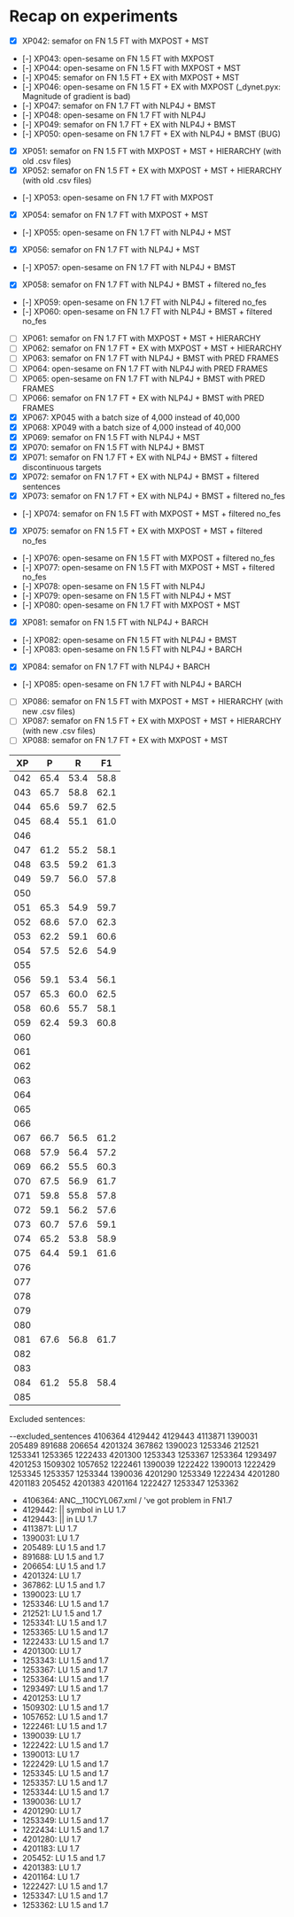 # Recap on experiments

- [x] XP042: semafor on FN 1.5 FT with MXPOST + MST
- [-] XP043: open-sesame on FN 1.5 FT with MXPOST
- [-] XP044: open-sesame on FN 1.5 FT with MXPOST + MST
- [-] XP045: semafor on FN 1.5 FT + EX with MXPOST + MST
- [-] XP046: open-sesame on FN 1.5 FT + EX with MXPOST (_dynet.pyx: Magnitude of gradient is bad)
- [-] XP047: semafor on FN 1.7 FT with NLP4J + BMST
- [-] XP048: open-sesame on FN 1.7 FT with NLP4J
- [-] XP049: semafor on FN 1.7 FT + EX with NLP4J + BMST
- [-] XP050: open-sesame on FN 1.7 FT + EX with NLP4J + BMST (BUG)
- [x] XP051: semafor on FN 1.5 FT with MXPOST + MST + HIERARCHY (with old .csv files)
- [x] XP052: semafor on FN 1.5 FT + EX with MXPOST + MST + HIERARCHY (with old .csv files)
- [-] XP053: open-sesame on FN 1.7 FT with MXPOST
- [x] XP054: semafor on FN 1.7 FT with MXPOST + MST
- [-] XP055: open-sesame on FN 1.7 FT with NLP4J + MST
- [x] XP056: semafor on FN 1.7 FT with NLP4J + MST
- [-] XP057: open-sesame on FN 1.7 FT with NLP4J + BMST
- [x] XP058: semafor on FN 1.7 FT with NLP4J + BMST + filtered no_fes
- [-] XP059: open-sesame on FN 1.7 FT with NLP4J + filtered no_fes
- [-] XP060: open-sesame on FN 1.7 FT with NLP4J + BMST + filtered no_fes
- [ ] XP061: semafor on FN 1.7 FT with MXPOST + MST + HIERARCHY
- [ ] XP062: semafor on FN 1.7 FT + EX with MXPOST + MST + HIERARCHY
- [ ] XP063: semafor on FN 1.7 FT with NLP4J + BMST with PRED FRAMES
- [ ] XP064: open-sesame on FN 1.7 FT with NLP4J with PRED FRAMES
- [ ] XP065: open-sesame on FN 1.7 FT with NLP4J + BMST with PRED FRAMES
- [ ] XP066: semafor on FN 1.7 FT + EX with NLP4J + BMST with PRED FRAMES
- [x] XP067: XP045 with a batch size of 4,000 instead of 40,000
- [x] XP068: XP049 with a batch size of 4,000 instead of 40,000
- [x] XP069: semafor on FN 1.5 FT with NLP4J + MST
- [x] XP070: semafor on FN 1.5 FT with NLP4J + BMST
- [x] XP071: semafor on FN 1.7 FT + EX with NLP4J + BMST + filtered discontinuous targets
- [x] XP072: semafor on FN 1.7 FT + EX with NLP4J + BMST + filtered sentences
- [x] XP073: semafor on FN 1.7 FT + EX with NLP4J + BMST + filtered no_fes
- [-] XP074: semafor on FN 1.5 FT with MXPOST + MST + filtered no_fes
- [x] XP075: semafor on FN 1.5 FT + EX with MXPOST + MST + filtered no_fes
- [-] XP076: open-sesame on FN 1.5 FT with MXPOST + filtered no_fes
- [-] XP077: open-sesame on FN 1.5 FT with MXPOST + MST + filtered no_fes
- [-] XP078: open-sesame on FN 1.5 FT with NLP4J
- [-] XP079: open-sesame on FN 1.5 FT with NLP4J + MST
- [-] XP080: open-sesame on FN 1.7 FT with MXPOST + MST
- [x] XP081: semafor on FN 1.5 FT with NLP4J + BARCH
- [-] XP082: open-sesame on FN 1.5 FT with NLP4J + BMST
- [-] XP083: open-sesame on FN 1.5 FT with NLP4J + BARCH
- [x] XP084: semafor on FN 1.7 FT with NLP4J + BARCH
- [-] XP085: open-sesame on FN 1.7 FT with NLP4J + BARCH
- [ ] XP086: semafor on FN 1.5 FT with MXPOST + MST + HIERARCHY (with new .csv files)
- [ ] XP087: semafor on FN 1.5 FT + EX with MXPOST + MST + HIERARCHY (with new .csv files)
- [ ] XP088: semafor on FN 1.7 FT + EX with MXPOST + MST

| XP | P | R | F1 |
| --- | --- | --- | --- |
| 042 | 65.4 | 53.4 | 58.8 | X
| 043 | 65.7 | 58.8 | 62.1 | X
| 044 | 65.6 | 59.7 | 62.5 | X
| 045 | 68.4 | 55.1 | 61.0 |
| 046 |  |  |  |
| 047 | 61.2 | 55.2 | 58.1 | X
| 048 | 63.5 | 59.2 | 61.3 | X
| 049 | 59.7 | 56.0 | 57.8 |
| 050 |  |  |  |
| 051 | 65.3 | 54.9 | 59.7 |
| 052 | 68.6 | 57.0 | 62.3 |
| 053 | 62.2 | 59.1 | 60.6 | X
| 054 | 57.5 | 52.6 | 54.9 | X
| 055 |  |  |  |
| 056 | 59.1 | 53.4 | 56.1 |
| 057 | 65.3 | 60.0 | 62.5 | X
| 058 | 60.6 | 55.7 | 58.1 |
| 059 | 62.4 | 59.3 | 60.8 | X
| 060 |  |  |  | X
| 061 |  |  |  |
| 062 |  |  |  |
| 063 |  |  |  |
| 064 |  |  |  |
| 065 |  |  |  |
| 066 |  |  |  |
| 067 | 66.7 | 56.5 | 61.2 |
| 068 | 57.9 | 56.4 | 57.2 |
| 069 | 66.2 | 55.5 | 60.3 |
| 070 | 67.5 | 56.9 | 61.7 |
| 071 | 59.8 | 55.8 | 57.8 |
| 072 | 59.1 | 56.2 | 57.6 |
| 073 | 60.7 | 57.6 | 59.1 |
| 074 | 65.2 | 53.8 | 58.9 |
| 075 | 64.4 | 59.1 | 61.6 |
| 076 |  |  |  |
| 077 |  |  |  |
| 078 |  |  |  |
| 079 |  |  |  |
| 080 |  |  |  |
| 081 | 67.6 | 56.8 | 61.7 |
| 082 |  |  |  |
| 083 |  |  |  |
| 084 | 61.2 | 55.8 | 58.4 |
| 085 |  |  |  |


Excluded sentences:

--excluded_sentences 4106364 4129442 4129443 4113871 1390031 205489 891688 206654 4201324 367862 1390023 1253346 212521 1253341 1253365 1222433 4201300 1253343 1253367 1253364 1293497 4201253 1509302 1057652 1222461 1390039 1222422 1390013 1222429 1253345 1253357 1253344 1390036 4201290 1253349 1222434 4201280 4201183 205452 4201383 4201164 1222427 1253347 1253362

- 4106364: ANC__110CYL067.xml / 've got problem in FN1.7
- 4129442: || symbol in LU 1.7
- 4129443: || in LU 1.7
- 4113871: LU 1.7
- 1390031: LU 1.7
- 205489: LU 1.5 and 1.7
- 891688: LU 1.5 and 1.7
- 206654: LU 1.5 and 1.7
- 4201324: LU 1.7
- 367862: LU 1.5 and 1.7
- 1390023: LU 1.7
- 1253346: LU 1.5 and 1.7
- 212521: LU 1.5 and 1.7
- 1253341: LU 1.5 and 1.7
- 1253365: LU 1.5 and 1.7
- 1222433: LU 1.5 and 1.7
- 4201300: LU 1.7
- 1253343: LU 1.5 and 1.7
- 1253367: LU 1.5 and 1.7
- 1253364: LU 1.5 and 1.7
- 1293497: LU 1.5 and 1.7
- 4201253: LU 1.7
- 1509302: LU 1.5 and 1.7
- 1057652: LU 1.5 and 1.7
- 1222461: LU 1.5 and 1.7
- 1390039: LU 1.7
- 1222422: LU 1.5 and 1.7
- 1390013: LU 1.7
- 1222429: LU 1.5 and 1.7
- 1253345: LU 1.5 and 1.7
- 1253357: LU 1.5 and 1.7
- 1253344: LU 1.5 and 1.7
- 1390036: LU 1.7
- 4201290: LU 1.7
- 1253349: LU 1.5 and 1.7
- 1222434: LU 1.5 and 1.7
- 4201280: LU 1.7
- 4201183: LU 1.7
- 205452: LU 1.5 and 1.7
- 4201383: LU 1.7
- 4201164: LU 1.7
- 1222427: LU 1.5 and 1.7
- 1253347: LU 1.5 and 1.7
- 1253362: LU 1.5 and 1.7
